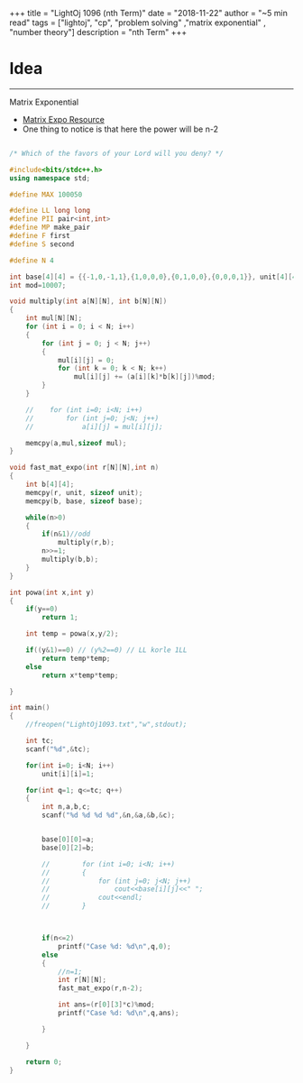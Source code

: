 +++
title = "LightOj 1096 (nth Term)"
date = "2018-11-22"
author = "~5 min read"
tags = ["lightoj", "cp", "problem solving" ,"matrix exponential" , "number theory"]
description = "nth Term"
+++

# Idea
---
Matrix Exponential
- [Matrix Expo Resource](http://zobayer.blogspot.com/2010/11/matrix-exponentiation.html)
- One thing to notice is that here the power will be n-2

```cpp

/* Which of the favors of your Lord will you deny? */

#include<bits/stdc++.h>
using namespace std;

#define MAX 100050

#define LL long long
#define PII pair<int,int>
#define MP make_pair
#define F first
#define S second

#define N 4

int base[4][4] = {{-1,0,-1,1},{1,0,0,0},{0,1,0,0},{0,0,0,1}}, unit[4][4];
int mod=10007;

void multiply(int a[N][N], int b[N][N])
{
    int mul[N][N];
    for (int i = 0; i < N; i++)
    {
        for (int j = 0; j < N; j++)
        {
            mul[i][j] = 0;
            for (int k = 0; k < N; k++)
                mul[i][j] += (a[i][k]*b[k][j])%mod;
        }
    }

    //    for (int i=0; i<N; i++)
    //        for (int j=0; j<N; j++)
    //            a[i][j] = mul[i][j];

    memcpy(a,mul,sizeof mul);
}

void fast_mat_expo(int r[N][N],int n)
{
    int b[4][4];
    memcpy(r, unit, sizeof unit);
    memcpy(b, base, sizeof base);

    while(n>0)
    {
        if(n&1)//odd
            multiply(r,b);
        n>>=1;
        multiply(b,b);
    }
}

int powa(int x,int y)
{
    if(y==0)
        return 1;

    int temp = powa(x,y/2);

    if((y&1)==0) // (y%2==0) // LL korle 1LL
        return temp*temp;
    else
        return x*temp*temp;

}

int main()
{
    //freopen("LightOj1093.txt","w",stdout);

    int tc;
    scanf("%d",&tc);

    for(int i=0; i<N; i++)
        unit[i][i]=1;

    for(int q=1; q<=tc; q++)
    {
        int n,a,b,c;
        scanf("%d %d %d %d",&n,&a,&b,&c);


        base[0][0]=a;
        base[0][2]=b;

        //        for (int i=0; i<N; i++)
        //        {
        //            for (int j=0; j<N; j++)
        //                cout<<base[i][j]<<" ";
        //            cout<<endl;
        //        }



        if(n<=2)
            printf("Case %d: %d\n",q,0);
        else
        {
            //n=1;
            int r[N][N];
            fast_mat_expo(r,n-2);

            int ans=(r[0][3]*c)%mod;
            printf("Case %d: %d\n",q,ans);

        }

    }

    return 0;
}

```